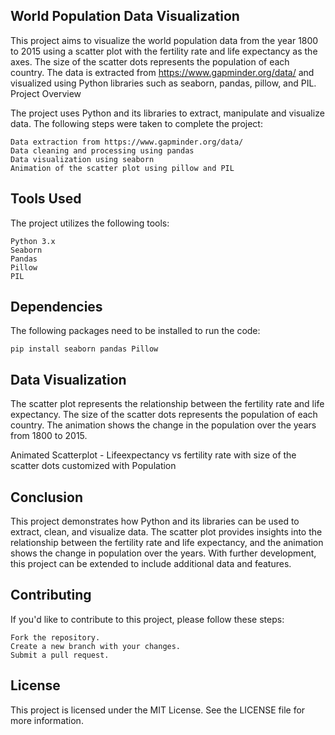 ## World Population Data Visualization

This project aims to visualize the world population data from the year 1800 to 2015 using a scatter plot with the fertility rate and life expectancy as the axes. The size of the scatter dots represents the population of each country. The data is extracted from https://www.gapminder.org/data/ and visualized using Python libraries such as seaborn, pandas, pillow, and PIL.
Project Overview

The project uses Python and its libraries to extract, manipulate and visualize data. The following steps were taken to complete the project:

    Data extraction from https://www.gapminder.org/data/
    Data cleaning and processing using pandas
    Data visualization using seaborn
    Animation of the scatter plot using pillow and PIL

## Tools Used

The project utilizes the following tools:

    Python 3.x
    Seaborn
    Pandas
    Pillow
    PIL

## Dependencies

The following packages need to be installed to run the code:

``` pip install seaborn pandas Pillow ```

## Data Visualization

The scatter plot represents the relationship between the fertility rate and life expectancy. The size of the scatter dots represents the population of each country. The animation shows the change in the population over the years from 1800 to 2015.

Animated Scatterplot - Lifeexpectancy vs fertility rate with size of the scatter dots customized with Population

## Conclusion

This project demonstrates how Python and its libraries can be used to extract, clean, and visualize data. The scatter plot provides insights into the relationship between the fertility rate and life expectancy, and the animation shows the change in population over the years. With further development, this project can be extended to include additional data and features.

## Contributing

If you'd like to contribute to this project, please follow these steps:

    Fork the repository.
    Create a new branch with your changes.
    Submit a pull request.

## License

This project is licensed under the MIT License. See the LICENSE file for more information.
